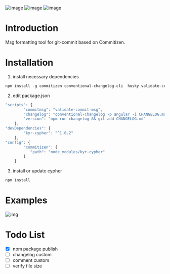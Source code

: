 ![image](https://img.shields.io/badge/language-Javascript-orange.svg)   ![image](https://img.shields.io/badge/npm-v1.0.6-blue.svg)  ![image](https://travis-ci.org/koyoshiro/Cypher.svg?branch=master)
# Introduction

Msg formatting tool for git-commit based on Commitizen.

# Installation

1. install necessary dependencies
```js
npm install -g commitizen conventional-changelog-cli  husky validate-commit-msg 
```

2. edit package.json
```js
"scripts": {
        "commitmsg": "validate-commit-msg",
        "changelog": "conventional-changelog -p angular -i CHANGELOG.md -s -r 0",
        "version": "npm run changelog && git add CHANGELOG.md"
    },
"devDependencies": {
        "kyr-cypher": "^1.0.2"
    },
"config": {
        "commitizen": {
           "path": "node_modules/kyr-cypher"
        }
    }    
```

3. install or update cypher
```js
npm install
```

# Examples
![img](https://ws3.sinaimg.cn/large/006tNbRwly1fxftybrhsqj30zm0pwdpc.jpg)

# Todo List
- [x] npm package publish
- [ ] changelog custom
- [ ] comment custom
- [ ] verify file size

